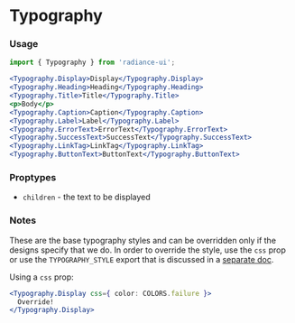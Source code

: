 # Typography
### Usage

```jsx
import { Typography } from 'radiance-ui';

<Typography.Display>Display</Typography.Display>
<Typography.Heading>Heading</Typography.Heading>
<Typography.Title>Title</Typography.Title>
<p>Body</p>
<Typography.Caption>Caption</Typography.Caption>
<Typography.Label>Label</Typography.Label>
<Typography.ErrorText>ErrorText</Typography.ErrorText>
<Typography.SuccessText>SuccessText</Typography.SuccessText>
<Typography.LinkTag>LinkTag</Typography.LinkTag>
<Typography.ButtonText>ButtonText</Typography.ButtonText>
```

<!-- STORY -->

### Proptypes
- `children` - the text to be displayed

### Notes
These are the base typography styles and can be overridden only if the
designs specify that we do. In order to override the style, use the
`css` prop or use the `TYPOGRAPHY_STYLE` export that is discussed in a
[separate doc](https://github.com/pocketderm/radiance-ui/tree/master/docs/typograpy_style.md).

Using a `css` prop:
```jsx
<Typography.Display css={ color: COLORS.failure }>
  Override!
</Typography.Display>
```
